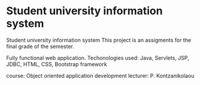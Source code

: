 # Student university information system

Student university information system
This project is an assigments for the final grade of the semester.

Fully functional web application. 
Techonologies used: Java, Servlets, JSP, JDBC, HTML, CSS, Bootstrap framework

course: Object oriented application development
lecturer: P. Kontzanikolaou
